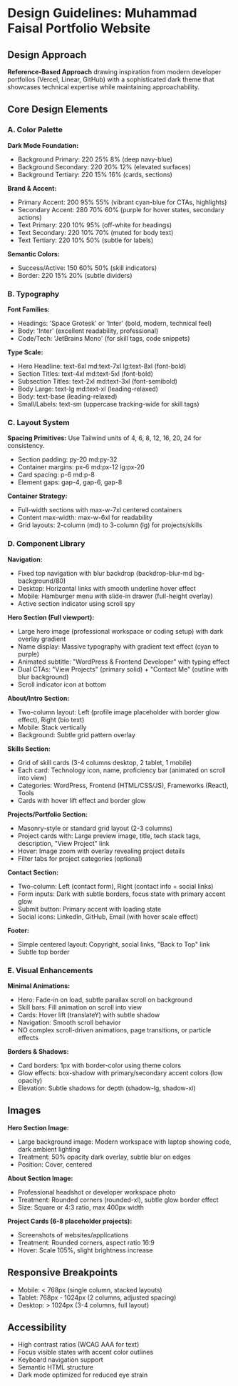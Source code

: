 # Design Guidelines: Muhammad Faisal Portfolio Website

## Design Approach
**Reference-Based Approach** drawing inspiration from modern developer portfolios (Vercel, Linear, GitHub) with a sophisticated dark theme that showcases technical expertise while maintaining approachability.

## Core Design Elements

### A. Color Palette

**Dark Mode Foundation:**
- Background Primary: 220 25% 8% (deep navy-blue)
- Background Secondary: 220 20% 12% (elevated surfaces)
- Background Tertiary: 220 15% 16% (cards, sections)

**Brand & Accent:**
- Primary Accent: 200 95% 55% (vibrant cyan-blue for CTAs, highlights)
- Secondary Accent: 280 70% 60% (purple for hover states, secondary actions)
- Text Primary: 220 10% 95% (off-white for headings)
- Text Secondary: 220 10% 70% (muted for body text)
- Text Tertiary: 220 10% 50% (subtle for labels)

**Semantic Colors:**
- Success/Active: 150 60% 50% (skill indicators)
- Border: 220 15% 20% (subtle dividers)

### B. Typography

**Font Families:**
- Headings: 'Space Grotesk' or 'Inter' (bold, modern, technical feel)
- Body: 'Inter' (excellent readability, professional)
- Code/Tech: 'JetBrains Mono' (for skill tags, code snippets)

**Type Scale:**
- Hero Headline: text-6xl md:text-7xl lg:text-8xl (font-bold)
- Section Titles: text-4xl md:text-5xl (font-bold)
- Subsection Titles: text-2xl md:text-3xl (font-semibold)
- Body Large: text-lg md:text-xl (leading-relaxed)
- Body: text-base (leading-relaxed)
- Small/Labels: text-sm (uppercase tracking-wide for skill tags)

### C. Layout System

**Spacing Primitives:** Use Tailwind units of 4, 6, 8, 12, 16, 20, 24 for consistency.
- Section padding: py-20 md:py-32
- Container margins: px-6 md:px-12 lg:px-20
- Card spacing: p-6 md:p-8
- Element gaps: gap-4, gap-6, gap-8

**Container Strategy:**
- Full-width sections with max-w-7xl centered containers
- Content max-width: max-w-6xl for readability
- Grid layouts: 2-column (md) to 3-column (lg) for projects/skills

### D. Component Library

**Navigation:**
- Fixed top navigation with blur backdrop (backdrop-blur-md bg-background/80)
- Desktop: Horizontal links with smooth underline hover effect
- Mobile: Hamburger menu with slide-in drawer (full-height overlay)
- Active section indicator using scroll spy

**Hero Section (Full viewport):**
- Large hero image (professional workspace or coding setup) with dark overlay gradient
- Name display: Massive typography with gradient text effect (cyan to purple)
- Animated subtitle: "WordPress & Frontend Developer" with typing effect
- Dual CTAs: "View Projects" (primary solid) + "Contact Me" (outline with blur background)
- Scroll indicator icon at bottom

**About/Intro Section:**
- Two-column layout: Left (profile image placeholder with border glow effect), Right (bio text)
- Mobile: Stack vertically
- Background: Subtle grid pattern overlay

**Skills Section:**
- Grid of skill cards (3-4 columns desktop, 2 tablet, 1 mobile)
- Each card: Technology icon, name, proficiency bar (animated on scroll into view)
- Categories: WordPress, Frontend (HTML/CSS/JS), Frameworks (React), Tools
- Cards with hover lift effect and border glow

**Projects/Portfolio Section:**
- Masonry-style or standard grid layout (2-3 columns)
- Project cards with: Large preview image, title, tech stack tags, description, "View Project" link
- Hover: Image zoom with overlay revealing project details
- Filter tabs for project categories (optional)

**Contact Section:**
- Two-column: Left (contact form), Right (contact info + social links)
- Form inputs: Dark with subtle borders, focus state with primary accent glow
- Submit button: Primary accent with loading state
- Social icons: LinkedIn, GitHub, Email (with hover scale effect)

**Footer:**
- Simple centered layout: Copyright, social links, "Back to Top" link
- Subtle top border

### E. Visual Enhancements

**Minimal Animations:**
- Hero: Fade-in on load, subtle parallax scroll on background
- Skill bars: Fill animation on scroll into view
- Cards: Hover lift (translateY) with subtle shadow
- Navigation: Smooth scroll behavior
- NO complex scroll-driven animations, page transitions, or particle effects

**Borders & Shadows:**
- Card borders: 1px with border-color using theme colors
- Glow effects: box-shadow with primary/secondary accent colors (low opacity)
- Elevation: Subtle shadows for depth (shadow-lg, shadow-xl)

## Images

**Hero Section Image:**
- Large background image: Modern workspace with laptop showing code, dark ambient lighting
- Treatment: 50% opacity dark overlay, subtle blur on edges
- Position: Cover, centered

**About Section Image:**
- Professional headshot or developer workspace photo
- Treatment: Rounded corners (rounded-xl), subtle glow border effect
- Size: Square or 4:3 ratio, max 400px width

**Project Cards (6-8 placeholder projects):**
- Screenshots of websites/applications
- Treatment: Rounded corners, aspect ratio 16:9
- Hover: Scale 105%, slight brightness increase

## Responsive Breakpoints

- Mobile: < 768px (single column, stacked layouts)
- Tablet: 768px - 1024px (2 columns, adjusted spacing)
- Desktop: > 1024px (3-4 columns, full layout)

## Accessibility

- High contrast ratios (WCAG AAA for text)
- Focus visible states with accent color outlines
- Keyboard navigation support
- Semantic HTML structure
- Dark mode optimized for reduced eye strain